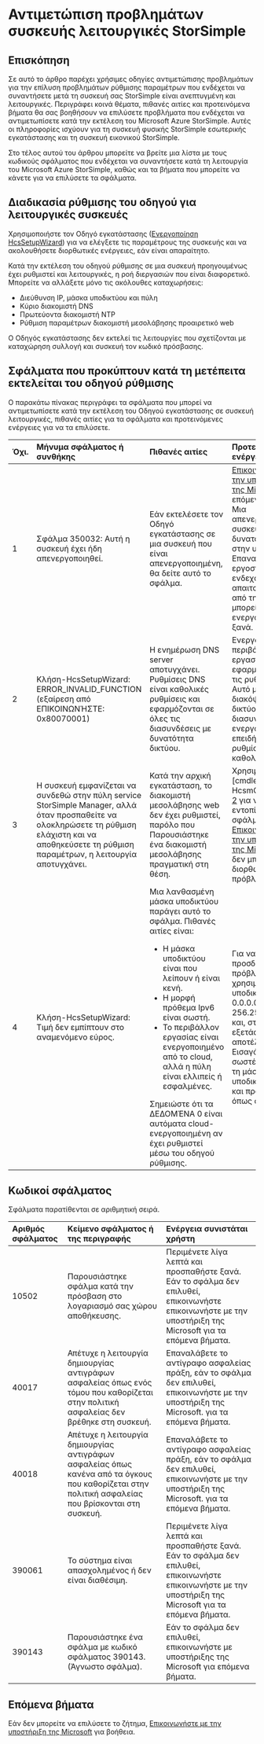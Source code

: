 <properties 
   pageTitle="Αντιμετώπιση προβλημάτων με μια συσκευή ανεπτυγμένος StorSimple | Microsoft Azure"
   description="Περιγράφει τον τρόπο διάγνωση και διόρθωση σφάλματα που προκύπτουν σε μια συσκευή StorSimple που είναι αυτήν τη στιγμή αναπτύσσονται και λειτουργικές."
   services="storsimple"
   documentationCenter="NA"
   authors="SharS"
   manager="carmonm"
   editor="" />
<tags 
   ms.service="storsimple"
   ms.devlang="NA"
   ms.topic="article"
   ms.tgt_pltfrm="NA"
   ms.workload="TBD"
   ms.date="05/16/2016"
   ms.author="v-sharos" />

# <a name="troubleshoot-an-operational-storsimple-device"></a>Αντιμετώπιση προβλημάτων συσκευής λειτουργικές StorSimple

## <a name="overview"></a>Επισκόπηση

Σε αυτό το άρθρο παρέχει χρήσιμες οδηγίες αντιμετώπισης προβλημάτων για την επίλυση προβλημάτων ρύθμισης παραμέτρων που ενδέχεται να συναντήσετε μετά τη συσκευή σας StorSimple είναι ανεπτυγμένη και λειτουργικές. Περιγράφει κοινά θέματα, πιθανές αιτίες και προτεινόμενα βήματα θα σας βοηθήσουν να επιλύσετε προβλήματα που ενδέχεται να αντιμετωπίσετε κατά την εκτέλεση του Microsoft Azure StorSimple. Αυτές οι πληροφορίες ισχύουν για τη συσκευή φυσικής StorSimple εσωτερικής εγκατάστασης και τη συσκευή εικονικού StorSimple.

Στο τέλος αυτού του άρθρου μπορείτε να βρείτε μια λίστα με τους κωδικούς σφάλματος που ενδέχεται να συναντήσετε κατά τη λειτουργία του Microsoft Azure StorSimple, καθώς και τα βήματα που μπορείτε να κάνετε για να επιλύσετε τα σφάλματα. 

## <a name="setup-wizard-process-for-operational-devices"></a>Διαδικασία ρύθμισης του οδηγού για λειτουργικές συσκευές

Χρησιμοποιήστε τον Οδηγό εγκατάστασης ([Ενεργοποίηση HcsSetupWizard][1]) για να ελέγξετε τις παραμέτρους της συσκευής και να ακολουθήσετε διορθωτικές ενέργειες, εάν είναι απαραίτητο.

Κατά την εκτέλεση του οδηγού ρύθμισης σε μια συσκευή προηγουμένως έχει ρυθμιστεί και λειτουργικές, η ροή διεργασιών που είναι διαφορετικό. Μπορείτε να αλλάξετε μόνο τις ακόλουθες καταχωρήσεις:

- Διεύθυνση IP, μάσκα υποδικτύου και πύλη
- Κύριο διακομιστή DNS
- Πρωτεύοντα διακομιστή NTP
- Ρύθμιση παραμέτρων διακομιστή μεσολάβησης προαιρετικό web

Ο Οδηγός εγκατάστασης δεν εκτελεί τις λειτουργίες που σχετίζονται με καταχώρηση συλλογή και συσκευή τον κωδικό πρόσβασης.

## <a name="errors-that-occur-during-subsequent-runs-of-the-setup-wizard"></a>Σφάλματα που προκύπτουν κατά τη μετέπειτα εκτελείται του οδηγού ρύθμισης

Ο παρακάτω πίνακας περιγράφει τα σφάλματα που μπορεί να αντιμετωπίσετε κατά την εκτέλεση του Οδηγού εγκατάστασης σε συσκευή λειτουργικές, πιθανές αιτίες για τα σφάλματα και προτεινόμενες ενέργειες για να τα επιλύσετε. 

| Όχι. | Μήνυμα σφάλματος ή συνθήκης | Πιθανές αιτίες | Προτεινόμενη ενέργεια |
|:--- |:-------------------------- |:--------------- |:------------------ |
|  1  | Σφάλμα 350032: Αυτή η συσκευή έχει ήδη απενεργοποιηθεί. | Εάν εκτελέσετε τον Οδηγό εγκατάστασης σε μια συσκευή που είναι απενεργοποιημένη, θα δείτε αυτό το σφάλμα. | [Επικοινωνήστε με την υποστήριξη της Microsoft](storsimple-contact-microsoft-support.md) για επόμενα βήματα. Μια απενεργοποιημένη συσκευή δεν είναι δυνατό να τεθούν στην υπηρεσία. Επαναφορά ενός εργοστασίου ενδεχομένως να απαιτούνται πριν από τη συσκευή μπορεί να ενεργοποιηθεί ξανά. |
|  2  | Κλήση-HcsSetupWizard: ERROR_INVALID_FUNCTION (εξαίρεση από ΕΠΙΚΟΙΝΩΝΉΣΤΕ: 0x80070001) | Η ενημέρωση DNS server αποτυγχάνει. Ρυθμίσεις DNS είναι καθολικές ρυθμίσεις και εφαρμόζονται σε όλες τις διασυνδέσεις με δυνατότητα δικτύου. | Ενεργοποίηση του περιβάλλοντος εργασίας και εφαρμόστε ξανά τις ρυθμίσεις DNS. Αυτό μπορεί να διακόψει του δικτύου για άλλες διασυνδέσεις ενεργοποιημένο, επειδή αυτές οι ρυθμίσεις είναι καθολική. |
|  3  | Η συσκευή εμφανίζεται να συνδεθώ στην πύλη service StorSimple Manager, αλλά όταν προσπαθείτε να ολοκληρώσετε τη ρύθμιση ελάχιστη και να αποθηκεύσετε τη ρύθμιση παραμέτρων, η λειτουργία αποτυγχάνει. | Κατά την αρχική εγκατάσταση, το διακομιστή μεσολάβησης web δεν έχει ρυθμιστεί, παρόλο που Παρουσιάστηκε ένα διακομιστή μεσολάβησης πραγματική στη θέση. | Χρησιμοποιήστε το [cmdlet δοκιμής HcsmConnection] [ 2] για να εντοπίσετε το σφάλμα. [Επικοινωνήστε με την υποστήριξη της Microsoft](storsimple-contact-microsoft-support.md) Εάν δεν μπορείτε να διορθώσετε το πρόβλημα. |
|  4  | Κλήση-HcsSetupWizard: Τιμή δεν εμπίπτουν στο αναμενόμενο εύρος. | Μια λανθασμένη μάσκα υποδικτύου παράγει αυτό το σφάλμα. Πιθανές αιτίες είναι: <ul><li> Η μάσκα υποδικτύου είναι που λείπουν ή είναι κενή.</li><li>Η μορφή πρόθεμα Ipv6 είναι σωστή.</li><li>Το περιβάλλον εργασίας είναι ενεργοποιημένο από το cloud, αλλά η πύλη είναι ελλιπείς ή εσφαλμένες.</li></ul>Σημειώστε ότι τα ΔΕΔΟΜΈΝΑ 0 είναι αυτόματα cloud-ενεργοποιημένη αν έχει ρυθμιστεί μέσω του οδηγού ρύθμισης. | Για να προσδιορίσετε το πρόβλημα, χρησιμοποιήστε υποδικτύου 0.0.0.0 ή 256.256.256.256 και, στη συνέχεια, εξετάστε το αποτέλεσμα. Εισαγάγετε σωστές τιμές για τη μάσκα υποδικτύου πύλης και πρόθεμα Ipv6, όπως απαιτείται. |
 
## <a name="error-codes"></a>Κωδικοί σφάλματος

Σφάλματα παρατίθενται σε αριθμητική σειρά.

|Αριθμός σφάλματος|Κείμενο σφάλματος ή της περιγραφής|Ενέργεια συνιστάται χρήστη|
|:---|:---|:---|
|10502|Παρουσιάστηκε σφάλμα κατά την πρόσβαση στο λογαριασμό σας χώρου αποθήκευσης.|Περιμένετε λίγα λεπτά και προσπαθήστε ξανά. Εάν το σφάλμα δεν επιλυθεί, επικοινωνήστε επικοινωνήστε με την υποστήριξη της Microsoft για τα επόμενα βήματα.|
|40017|Απέτυχε η λειτουργία δημιουργίας αντιγράφων ασφαλείας όπως ενός τόμου που καθορίζεται στην πολιτική ασφαλείας δεν βρέθηκε στη συσκευή.|Επαναλάβετε το αντίγραφο ασφαλείας πράξη, εάν το σφάλμα δεν επιλυθεί, επικοινωνήστε με την υποστήριξη της Microsoft. για τα επόμενα βήματα.|
|40018|Απέτυχε η λειτουργία δημιουργίας αντιγράφων ασφαλείας όπως κανένα από τα όγκους που καθορίζεται στην πολιτική ασφαλείας που βρίσκονται στη συσκευή. |Επαναλάβετε το αντίγραφο ασφαλείας πράξη, εάν το σφάλμα δεν επιλυθεί, επικοινωνήστε με την υποστήριξη της Microsoft. για τα επόμενα βήματα.|
|390061|Το σύστημα είναι απασχολημένος ή δεν είναι διαθέσιμη.|Περιμένετε λίγα λεπτά και προσπαθήστε ξανά. Εάν το σφάλμα δεν επιλυθεί, επικοινωνήστε επικοινωνήστε με την υποστήριξη της Microsoft για τα επόμενα βήματα.|
|390143|Παρουσιάστηκε ένα σφάλμα με κωδικό σφάλματος 390143. (Άγνωστο σφάλμα).|Εάν το σφάλμα δεν επιλυθεί, επικοινωνήστε με υποστήριξης της Microsoft για επόμενα βήματα.|

## <a name="next-steps"></a>Επόμενα βήματα

Εάν δεν μπορείτε να επιλύσετε το ζήτημα, [Επικοινωνήστε με την υποστήριξη της Microsoft](storsimple-contact-microsoft-support.md) για βοήθεια. 


[1]: https://technet.microsoft.com/en-us/%5Clibrary/Dn688135(v=WPS.630).aspx
[2]: https://technet.microsoft.com/en-us/%5Clibrary/Dn715782(v=WPS.630).aspx
